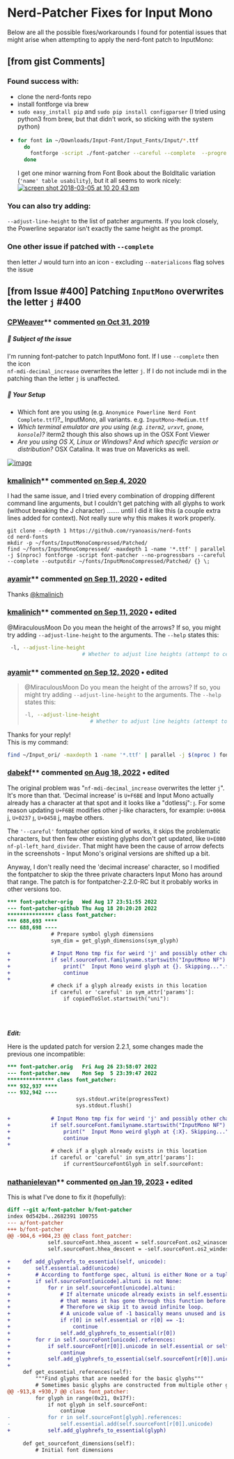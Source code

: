 # Nerd-Patcher Fixes for Input Mono

Below are all the possible fixes/workarounds I found for potential issues that might arise when attempting to apply the nerd-font patch to InputMono:

## [from gist Comments]

### Found success with:

-   clone the nerd-fonts repo
-   install fontforge via brew
-   `sudo easy_install pip` and `sudo pip install configparser` (I tried using python3 from brew, but that didn't work, so sticking with the system python)
-   ```bash
    for font in ~/Downloads/Input-Font/Input_Fonts/Input/*.ttf
      do
        fontforge -script ./font-patcher --careful --complete  --progressbars "$font"
      done
    ```    
    I get one minor warning from Font Book about the BoldItalic variation (`'name' table usability`), but it all seems to work nicely:
    [![screen shot 2018-03-05 at 10 20 43 pm](https://user-images.githubusercontent.com/166810/37014096-ec7fa93a-20c3-11e8-9d50-cbf47f721a71.png)](https://user-images.githubusercontent.com/166810/37014096-ec7fa93a-20c3-11e8-9d50-cbf47f721a71.png)


### You can also try adding:

`--adjust-line-height` to the list of patcher arguments. If you look closely, the Powerline separator isn't exactly the same height as the prompt. 

### One other issue if patched with `--complete` 

then letter _J_ would turn into an icon - excluding `--materialicons` flag solves the issue 

## [from Issue #400] Patching `InputMono` overwrites the letter `j` #400

### [CPWeaver](https://github.com/CPWeaver)** commented [on Oct 31, 2019](https://github.com/ryanoasis/nerd-fonts/issues/400#issue-515763736)

##### 🎯 Subject of the issue

I'm running font-patcher to patch InputMono font. If I use `--complete` then the icon  
`nf-mdi-decimal_increase` overwrites the letter `j`. If I do not include mdi in the patching than the letter `j` is unaffected.

##### 🔧 Your Setup

-   Which font are you using (e.g. `Anonymice Powerline Nerd Font Complete.ttf`)?_
InputMono, all variants. e.g. `InputMono-Medium.ttf`
-   _Which terminal emulator are you using (e.g. `iterm2`, `urxvt`, `gnome`, `konsole`)?_
iterm2 though this also shows up in the OSX Font Viewer
-   _Are you using OS X, Linux or Windows? And which specific version or distribution?_
OSX Catalina. It was true on Mavericks as well.

[![image](https://user-images.githubusercontent.com/4966467/67987759-d7f08680-fbf3-11e9-8544-2adef4aae273.png)](https://user-images.githubusercontent.com/4966467/67987759-d7f08680-fbf3-11e9-8544-2adef4aae273.png)

### [kmalinich](https://github.com/kmalinich)** commented [on Sep 4, 2020](https://github.com/ryanoasis/nerd-fonts/issues/400#issuecomment-687229777)

I had the same issue, and I tried every combination of dropping different command line arguments, but I couldn't get patching with all glyphs to work (without breaking the J character) ....... until I did it like this (a couple extra lines added for context).  Not really sure why this makes it work properly.

```shell
git clone --depth 1 https://github.com/ryanoasis/nerd-fonts
cd nerd-fonts
mkdir -p ~/fonts/InputMonoCompressed/Patched/
find ~/fonts/InputMonoCompressed/ -maxdepth 1 -name '*.ttf' | parallel -j $(nproc) fontforge -script font-patcher --no-progressbars --careful --complete --outputdir ~/fonts/InputMonoCompressed/Patched/ {} \;
```
### [ayamir](https://github.com/ayamir)** commented [on Sep 11, 2020](https://github.com/ryanoasis/nerd-fonts/issues/400#issuecomment-691051187) • edited 

Thanks [@kmalinich](https://github.com/kmalinich) 


### [kmalinich](https://github.com/kmalinich)** commented [on Sep 11, 2020](https://github.com/ryanoasis/nerd-fonts/issues/400#issuecomment-691276459) • edited 

@MiraculousMoon Do you mean the height of the arrows? If so, you might try adding `--adjust-line-height` to the arguments. The `--help` states this:

```bash
 -l, --adjust-line-height
                        # Whether to adjust line heights (attempt to center powerline separators more evenly)
```


### [ayamir](https://github.com/ayamir)** commented [on Sep 12, 2020](https://github.com/ryanoasis/nerd-fonts/issues/400#issuecomment-691447775) • edited 

>@MiraculousMoon Do you mean the height of the arrows? If so, you might try adding `--adjust-line-height` to the arguments. The `--help` states this:
>
>```bash
>-l, --adjust-line-height
>                      # Whether to adjust line heights (attempt to center powerline separators more evenly)
>```

Thanks for your reply!  
This is my command:

```bash
find ~/Input_ori/ -maxdepth 1 -name '*.ttf' | parallel -j $(nproc ) fontforge -script font-patcher --no-progressbars --careful --complete --adjust-line-height --outputdir ~/input/ {} \;
```

### [dabekf](https://github.com/dabekf)** commented [on Aug 18, 2022](https://github.com/ryanoasis/nerd-fonts/issues/400#issuecomment-1219805335) • edited 

The original problem was "`nf-mdi-decimal_increase` overwrites the letter `j`". It's more than that. 'Decimal increase' is `U+F6BE` and Input Mono actually already has a character at that spot and it looks like a "dotlessj": ȷ. For some reason updating `U+F6BE` modifies other j-like characters, for example: `U+006A` j, `U+0237` ȷ, `U+0458` ј, maybe others.

The `'--careful'` fontpatcher option kind of works, it skips the problematic characters, but then few other existing glyphs don't get updated, like `U+E0B0` `nf-pl-left_hard_divider`. That might have been the cause of arrow defects in the screenshots - Input Mono's original versions are shifted up a bit.

Anyway, I don't really need the 'decimal increase' character, so I modified the fontpatcher to skip the three private characters Input Mono has around that range. The patch is for fontpatcher-2.2.0-RC but it probably works in other versions too.

```diff
*** font-patcher-orig   Wed Aug 17 23:51:55 2022
--- font-patcher-github Thu Aug 18 20:20:28 2022
*************** class font_patcher:
*** 688,693 ****
--- 688,698 ----
              # Prepare symbol glyph dimensions
              sym_dim = get_glyph_dimensions(sym_glyph)

+             # Input Mono tmp fix for weird 'j' and possibly other characters
+             if self.sourceFont.familyname.startswith("InputMono NF") and copiedToSlot in ['F6BE', 'F6C3', 'F8FF']:
+                 print("  Input Mono weird glyph at {}. Skipping...".format(copiedToSlot))
+                 continue
+
              # check if a glyph already exists in this location
              if careful or 'careful' in sym_attr['params']:
                  if copiedToSlot.startswith("uni"):
```
<br>
<br>

**_Edit:_** 

Here is the updated patch for version 2.2.1, some changes made the previous one incompatible:

```diff
*** font-patcher.orig	Fri Aug 26 23:58:07 2022
--- font-patcher.new	Mon Sep  5 23:39:47 2022
*************** class font_patcher:
*** 932,937 ****
--- 932,942 ----
                      sys.stdout.write(progressText)
                      sys.stdout.flush()
  
+             # Input Mono tmp fix for weird 'j' and possibly other characters
+             if self.sourceFont.familyname.startswith("InputMono NF") and "{:X}".format(currentSourceFontGlyph) in ['F6BE', 'F6C3', 'F8FF']:
+                 print("  Input Mono weird glyph at {:X}. Skipping...".format(currentSourceFontGlyph))
+                 continue
+ 
              # check if a glyph already exists in this location
              if careful or 'careful' in sym_attr['params']:
                  if currentSourceFontGlyph in self.sourceFont:
```


### [nathanielevan](https://github.com/nathanielevan)** commented [on Jan 19, 2023](https://github.com/ryanoasis/nerd-fonts/issues/400#issuecomment-1397371200) • edited 

This is what I've done to fix it (hopefully):

```diff
diff --git a/font-patcher b/font-patcher
index 0d542b4..2682391 100755
--- a/font-patcher
+++ b/font-patcher
@@ -904,6 +904,23 @@ class font_patcher:
             self.sourceFont.hhea_ascent = self.sourceFont.os2_winascent
             self.sourceFont.hhea_descent = -self.sourceFont.os2_windescent
 
+    def add_glyphrefs_to_essential(self, unicode):
+        self.essential.add(unicode)
+        # According to fontforge spec, altuni is either None or a tuple of tuples
+        if self.sourceFont[unicode].altuni is not None:
+            for r in self.sourceFont[unicode].altuni:
+                # If alternate unicode already exists in self.essential,
+                # that means it has gone through this function before.
+                # Therefore we skip it to avoid infinite loop.
+                # A unicode value of -1 basically means unused and is also worth skipping.
+                if r[0] in self.essential or r[0] == -1:
+                    continue
+                self.add_glyphrefs_to_essential(r[0])
+        for r in self.sourceFont[unicode].references:
+            if self.sourceFont[r[0]].unicode in self.essential or self.sourceFont[r[0]].unicode == -1:
+                continue
+            self.add_glyphrefs_to_essential(self.sourceFont[r[0]].unicode)
+
     def get_essential_references(self):
         """Find glyphs that are needed for the basic glyphs"""
         # Sometimes basic glyphs are constructed from multiple other glyphs.
@@ -913,8 +930,7 @@ class font_patcher:
         for glyph in range(0x21, 0x17f):
             if not glyph in self.sourceFont:
                 continue
-            for r in self.sourceFont[glyph].references:
-                self.essential.add(self.sourceFont[r[0]].unicode)
+            self.add_glyphrefs_to_essential(glyph)
 
     def get_sourcefont_dimensions(self):
         # Initial font dimensions
```
